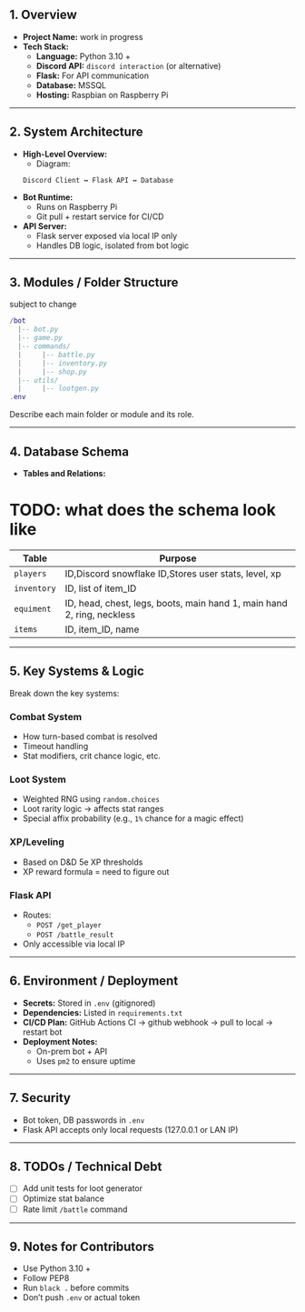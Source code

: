 ## 1. Overview

- **Project Name:** work in progress
- **Tech Stack:**
  - **Language:** Python 3.10 +
  - **Discord API:** `discord interaction` (or alternative)
  - **Flask:** For API communication
  - **Database:** MSSQL
  - **Hosting:** Raspbian on Raspberry Pi

---

## 2. System Architecture

- **High-Level Overview:**
    - Diagram:
    ```
    Discord Client ↔ Flask API ↔ Database
    ```
- **Bot Runtime:**
    - Runs on Raspberry Pi
    - Git pull + restart service for CI/CD
- **API Server:**
    - Flask server exposed via local IP only
    - Handles DB logic, isolated from bot logic

---

## 3. Modules / Folder Structure
subject to change
```lua
/bot
  |-- bot.py
  |-- game.py
  |-- commands/
  |     |-- battle.py
  |     |-- inventory.py
  |     |-- shop.py
  |-- utils/
  |     |-- lootgen.py
.env
```

Describe each main folder or module and its role.

---

## 4. Database Schema

- **Tables and Relations:**
# TODO: what does the schema look like

| Table       | Purpose                                                                |
| ----------- | ---------------------------------------------------------------------- |
| `players`   | ID,Discord snowflake ID,Stores user stats, level, xp                   |
| `inventory` | ID, list of item_ID                                                    |
| `equiment`  | ID, head, chest, legs, boots, main hand 1, main hand 2, ring, neckless |
| `items`     | ID, item_ID, name                                                      |

---

## 5. Key Systems & Logic

Break down the key systems:

### Combat System
- How turn-based combat is resolved
- Timeout handling
- Stat modifiers, crit chance logic, etc.

### Loot System
- Weighted RNG using `random.choices`
- Loot rarity logic → affects stat ranges
- Special affix probability (e.g., `1%` chance for a magic effect)

### XP/Leveling
- Based on D&D 5e XP thresholds
- XP reward formula = need to figure out

### Flask API
- Routes:
    - `POST /get_player`
    - `POST /battle_result`
- Only accessible via local IP

---

## 6. Environment / Deployment

- **Secrets:** Stored in `.env` (gitignored)
- **Dependencies:** Listed in `requirements.txt`
- **CI/CD Plan:** GitHub Actions CI &rarr; github webhook &rarr; pull to local &rarr; restart bot
- **Deployment Notes:**
    - On-prem bot + API
    - Uses `pm2` to ensure uptime

---

## 7. Security

- Bot token, DB passwords in `.env`
- Flask API accepts only local requests (127.0.0.1 or LAN IP)

---

## 8. TODOs / Technical Debt

- [ ] Add unit tests for loot generator
- [ ] Optimize stat balance
- [ ] Rate limit `/battle` command

---

## 9. Notes for Contributors

- Use Python 3.10 +
- Follow PEP8
- Run `black .` before commits
- Don’t push `.env` or actual token